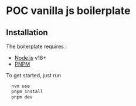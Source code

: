 # POC vanilla js boilerplate

## Installation

The boilerplate requires :
- [Node.js](https://nodejs.org/) v18+
- [PNPM](https://https://pnpm.io/)

To get started, just run

```sh
  nvm use
  pnpm install
  pnpm dev
```
